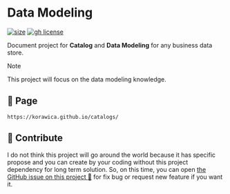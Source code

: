 # Data Modeling

[![size](https://img.shields.io/github/languages/code-size/korawica/catalogs?logo=webpack&logoColor=white)](https://github.com/korawica/catalogs)
[![gh license](https://img.shields.io/github/license/korawica/catalogs)](https://github.com/korawica/catalogs/blob/main/LICENSE)

Document project for **Catalog** and **Data Modeling** for any business data store.

> [!NOTE]
> This project will focus on the data modeling knowledge.

## :book: Page

```url
https://korawica.github.io/catalogs/
```

## :speech_balloon: Contribute

I do not think this project will go around the world because it has specific propose
and you can create by your coding without this project dependency for long term
solution. So, on this time, you can open [the GitHub issue on this project :raised_hands:](https://github.com/korawica/fmtutil/issues)
for fix bug or request new feature if you want it.
